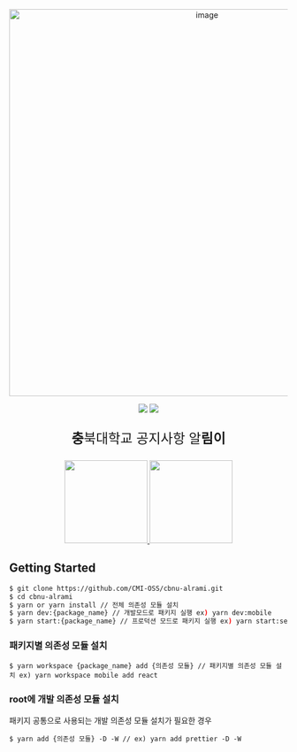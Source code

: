 <div align="center">
  <img width="700" alt="image" src="https://cbnu-cmi.s3.ap-northeast-2.amazonaws.com/images/1687694255419.png">
</div>
<p align="center">
<div align="center"><img src="https://img.shields.io/badge/license-MIT-brightgreen"/> <img src="https://img.shields.io/badge/version-2.0.0-brightgreen"/></div>
</p>

<p align="center" style="font-size:1.5rem"><strong>충</strong>북대학교 공지사항 알<strong>림이</strong></p>

<p align="center">
<a href="https://play.google.com/store/apps/details?id=com.cbnu_alrami.app">
<img src="https://play.google.com/intl/en_us/badges/images/generic/en_badge_web_generic.png?hl=ko" width="150px">
</a>
<a href="https://apps.apple.com/kr/app/%EC%B6%A9%EB%A6%BC%EC%9D%B4/id6447121993">
<img src="https://user-images.githubusercontent.com/49256790/143902573-6da748ac-40fa-4613-89cd-b582e31686f3.png" width="150px">
</a>
</p>

## Getting Started
```sh
$ git clone https://github.com/CMI-OSS/cbnu-alrami.git
$ cd cbnu-alrami
$ yarn or yarn install // 전체 의존성 모듈 설치
$ yarn dev:{package_name} // 개발모드로 패키지 실행 ex) yarn dev:mobile
$ yarn start:{package_name} // 프로덕션 모드로 패키지 실행 ex) yarn start:server
```


### 패키지별 의존성 모듈 설치
```
$ yarn workspace {package_name} add {의존성 모듈} // 패키지별 의존성 모듈 설치 ex) yarn workspace mobile add react
```
### root에 개발 의존성 모듈 설치
패키지 공통으로 사용되는 개발 의존성 모듈 설치가 필요한 경우
```
$ yarn add {의존성 모듈} -D -W // ex) yarn add prettier -D -W
```

